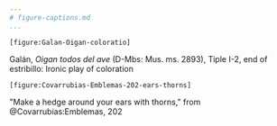 ```yaml
---
# figure-captions.md
...
```


<!--- Chapter 2 -->

`[figure:Galan-Oigan-coloratio]` 

Galán, *Oigan todos del ave* (D-Mbs: Mus. ms.  2893), Tiple I-2, end of
estribillo: Ironic play of coloration


`[figure:Covarrubias-Emblemas-202-ears-thorns]`

"Make a hedge around your ears with thorns," from @Covarrubias:Emblemas, 202
